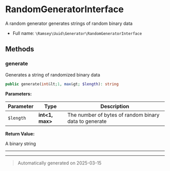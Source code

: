 
# RandomGeneratorInterface

A random generator generates strings of random binary data



* Full name: `\Ramsey\Uuid\Generator\RandomGeneratorInterface`



## Methods


### generate

Generates a string of randomized binary data

```php
public generate(int&lt;1, max&gt; $length): string
```








**Parameters:**

| Parameter | Type | Description |
|-----------|------|-------------|
| `$length` | **int<1, max>** | The number of bytes of random binary data to generate |


**Return Value:**

A binary string




***


***
> Automatically generated on 2025-03-15

